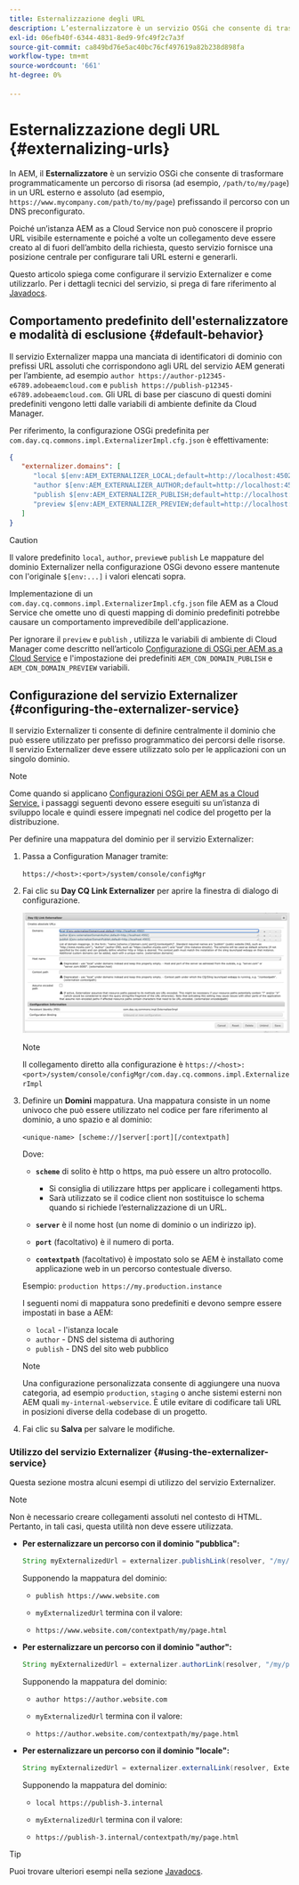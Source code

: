 ```yaml
---
title: Esternalizzazione degli URL
description: L’esternalizzatore è un servizio OSGi che consente di trasformare programmaticamente un percorso di risorsa in un URL esterno e assoluto.
exl-id: 06efb40f-6344-4831-8ed9-9fc49f2c7a3f
source-git-commit: ca849bd76e5ac40bc76cf497619a82b238d898fa
workflow-type: tm+mt
source-wordcount: '661'
ht-degree: 0%

---
```


# Esternalizzazione degli URL {#externalizing-urls}

In AEM, il **Esternalizzatore** è un servizio OSGi che consente di trasformare programmaticamente un percorso di risorsa (ad esempio, `/path/to/my/page`) in un URL esterno e assoluto (ad esempio, `https://www.mycompany.com/path/to/my/page`) prefissando il percorso con un DNS preconfigurato.

Poiché un’istanza AEM as a Cloud Service non può conoscere il proprio URL visibile esternamente e poiché a volte un collegamento deve essere creato al di fuori dell’ambito della richiesta, questo servizio fornisce una posizione centrale per configurare tali URL esterni e generarli.

Questo articolo spiega come configurare il servizio Externalizer e come utilizzarlo. Per i dettagli tecnici del servizio, si prega di fare riferimento al [Javadocs](https://www.adobe.io/experience-manager/reference-materials/cloud-service/javadoc/com/day/cq/commons/Externalizer.html).

## Comportamento predefinito dell&#39;esternalizzatore e modalità di esclusione {#default-behavior}

Il servizio Externalizer mappa una manciata di identificatori di dominio con prefissi URL assoluti che corrispondono agli URL del servizio AEM generati per l’ambiente, ad esempio `author https://author-p12345-e6789.adobeaemcloud.com` e `publish https://publish-p12345-e6789.adobeaemcloud.com`. Gli URL di base per ciascuno di questi domini predefiniti vengono letti dalle variabili di ambiente definite da Cloud Manager.

Per riferimento, la configurazione OSGi predefinita per `com.day.cq.commons.impl.ExternalizerImpl.cfg.json` è effettivamente:

```json
{
   "externalizer.domains": [
      "local $[env:AEM_EXTERNALIZER_LOCAL;default=http://localhost:4502]",
      "author $[env:AEM_EXTERNALIZER_AUTHOR;default=http://localhost:4502]",
      "publish $[env:AEM_EXTERNALIZER_PUBLISH;default=http://localhost:4503]",
      "preview $[env:AEM_EXTERNALIZER_PREVIEW;default=http://localhost:4503]"
   ]
}
```

>[!CAUTION]
>
>Il valore predefinito `local`, `author`, `preview`e `publish` Le mappature del dominio Externalizer nella configurazione OSGi devono essere mantenute con l&#39;originale `$[env:...]` i valori elencati sopra.
>
>Implementazione di un `com.day.cq.commons.impl.ExternalizerImpl.cfg.json` file AEM as a Cloud Service che omette uno di questi mapping di dominio predefiniti potrebbe causare un comportamento imprevedibile dell&#39;applicazione.

Per ignorare il `preview` e `publish` , utilizza le variabili di ambiente di Cloud Manager come descritto nell’articolo [Configurazione di OSGi per AEM as a Cloud Service](/help/implementing/deploying/configuring-osgi.md#cloud-manager-api-format-for-setting-properties) e l&#39;impostazione dei predefiniti `AEM_CDN_DOMAIN_PUBLISH` e `AEM_CDN_DOMAIN_PREVIEW` variabili.

## Configurazione del servizio Externalizer {#configuring-the-externalizer-service}

Il servizio Externalizer ti consente di definire centralmente il dominio che può essere utilizzato per prefisso programmatico dei percorsi delle risorse. Il servizio Externalizer deve essere utilizzato solo per le applicazioni con un singolo dominio.

>[!NOTE]
>
>Come quando si applicano [Configurazioni OSGi per AEM as a Cloud Service,](/help/implementing/deploying/overview.md#osgi-configuration) i passaggi seguenti devono essere eseguiti su un’istanza di sviluppo locale e quindi essere impegnati nel codice del progetto per la distribuzione.

Per definire una mappatura del dominio per il servizio Externalizer:

1. Passa a Configuration Manager tramite:

   `https://<host>:<port>/system/console/configMgr`

1. Fai clic su **Day CQ Link Externalizer** per aprire la finestra di dialogo di configurazione.

   ![Configurazione OSGi dell’esternalizzatore](./assets/externalizer-osgi.png)

   >[!NOTE]
   >
   >Il collegamento diretto alla configurazione è `https://<host>:<port>/system/console/configMgr/com.day.cq.commons.impl.ExternalizerImpl`

1. Definire un **Domini** mappatura. Una mappatura consiste in un nome univoco che può essere utilizzato nel codice per fare riferimento al dominio, a uno spazio e al dominio:

   `<unique-name> [scheme://]server[:port][/contextpath]`

   Dove:

   * **`scheme`** di solito è http o https, ma può essere un altro protocollo.

      * Si consiglia di utilizzare https per applicare i collegamenti https.
      * Sarà utilizzato se il codice client non sostituisce lo schema quando si richiede l’esternalizzazione di un URL.
   * **`server`** è il nome host (un nome di dominio o un indirizzo ip).
   * **`port`** (facoltativo) è il numero di porta.
   * **`contextpath`** (facoltativo) è impostato solo se AEM è installato come applicazione web in un percorso contestuale diverso.

   Esempio: `production https://my.production.instance`

   I seguenti nomi di mappatura sono predefiniti e devono sempre essere impostati in base a AEM:

   * `local` - l&#39;istanza locale
   * `author` - DNS del sistema di authoring
   * `publish` - DNS del sito web pubblico

   >[!NOTE]
   >
   >Una configurazione personalizzata consente di aggiungere una nuova categoria, ad esempio `production`, `staging` o anche sistemi esterni non AEM quali `my-internal-webservice`. È utile evitare di codificare tali URL in posizioni diverse della codebase di un progetto.

1. Fai clic su **Salva** per salvare le modifiche.

### Utilizzo del servizio Externalizer {#using-the-externalizer-service}

Questa sezione mostra alcuni esempi di utilizzo del servizio Externalizer.

>[!NOTE]
>
>Non è necessario creare collegamenti assoluti nel contesto di HTML. Pertanto, in tali casi, questa utilità non deve essere utilizzata.

* **Per esternalizzare un percorso con il dominio &quot;pubblica&quot;:**

   ```java
   String myExternalizedUrl = externalizer.publishLink(resolver, "/my/page") + ".html";
   ```

   Supponendo la mappatura del dominio:

   * `publish https://www.website.com`

   * `myExternalizedUrl` termina con il valore:

   * `https://www.website.com/contextpath/my/page.html`

* **Per esternalizzare un percorso con il dominio &quot;author&quot;:**

   ```java
   String myExternalizedUrl = externalizer.authorLink(resolver, "/my/page") + ".html";
   ```

   Supponendo la mappatura del dominio:

   * `author https://author.website.com`

   * `myExternalizedUrl` termina con il valore:

   * `https://author.website.com/contextpath/my/page.html`

* **Per esternalizzare un percorso con il dominio &quot;locale&quot;:**

   ```java
   String myExternalizedUrl = externalizer.externalLink(resolver, Externalizer.LOCAL, "/my/page") + ".html";
   ```

   Supponendo la mappatura del dominio:

   * `local https://publish-3.internal`

   * `myExternalizedUrl` termina con il valore:

   * `https://publish-3.internal/contextpath/my/page.html`

>[!TIP]
>
>Puoi trovare ulteriori esempi nella sezione [Javadocs](https://www.adobe.io/experience-manager/reference-materials/cloud-service/javadoc/com/day/cq/commons/Externalizer.html).
